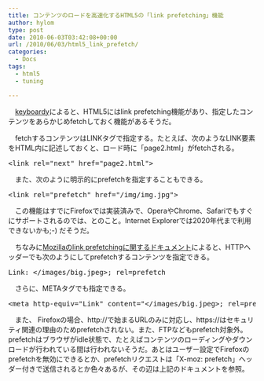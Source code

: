 ```yaml
---
title: コンテンツのロードを高速化するHTML5の「link prefetching」機能
author: hylom
type: post
date: 2010-06-03T03:42:08+00:00
url: /2010/06/03/html5_link_prefetch/
categories:
  - Docs
tags:
  - html5
  - tuning

---
```

　[keyboardy][1]によると、HTML5にはlink prefetching機能があり、指定したコンテンツをあらかじめfetchしておく機能があるそうだ。

　fetchするコンテンツはLINKタグで指定する。たとえば、次のようなLINK要素をHTML内に記述しておくと、ロード時に「page2.html」がfetchされる。

<pre>&lt;link rel="next" href="page2.html"&gt;
</pre>

　また、次のように明示的にprefetchを指定することもできる。

<pre>&lt;link rel="prefetch" href="/img/img.jpg"&gt;
</pre>

　この機能はすでにFirefoxでは実装済みで、OperaやChrome、Safariでもすぐにサポートされるのでは、とのこと。Internet Explorerでは2020年代まで利用できないかも;-) だそうだ。

　ちなみに[Mozillaのlink prefetchingに関するドキュメント][2]によると、HTTPヘッダーでも次のようにしてprefetchするコンテンツを指定できる。

<pre>Link: &lt;/images/big.jpeg&gt;; rel=prefetch
</pre>

　さらに、METAタグでも指定できる。

<pre>&lt;meta http-equiv="Link" content="&lt;/images/big.jpeg&gt;; rel=prefetch"&gt;
</pre>

　また、 Firefoxの場合、http://で始まるURLのみに対応し、https://はセキュリティ関連の理由のためprefetchされない。また、FTPなどもprefetch対象外。prefetchはブラウザがidle状態で、たとえばコンテンツのローディングやダウンロードが行われている間は行われないそうだ。あとはユーザー設定でFirefoxのprefetchを無効にできるとか、prefetchリクエストは「X-moz: prefetch」ヘッダー付きで送信されるとか色々あるが、その辺は上記のドキュメントを参照。

 [1]: http://keyboardy.com/programming/html5-link-prefetching/
 [2]: https://developer.mozilla.org/en/link_prefetching_faq